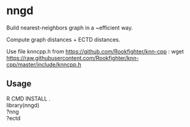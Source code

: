 # nngd

Build nearest-neighbors graph in a ~efficient way.

Compute graph distances + ECTD distances.

Use file knncpp.h from https://github.com/Rookfighter/knn-cpp :
wget https://raw.githubusercontent.com/Rookfighter/knn-cpp/master/include/knncpp.h

## Usage

R CMD INSTALL . <br>
library(nngd) <br>
?nng <br>
?ectd <br>
